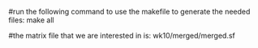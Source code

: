 #run the following command to use the makefile to generate the needed files:
make all

#the matrix file that we are interested in is:
wk10/merged/merged.sf
